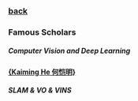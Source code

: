 ### [back](README.md)

### Famous Scholars
##### Computer Vision and Deep Learning
[**{Kaiming He 何恺明}**](http://kaiminghe.com/index.html)

##### SLAM & VO & VINS
